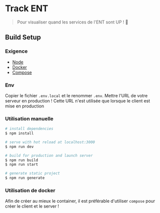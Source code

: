 # Track ENT

> Pour visualiser quand les services de l'ENT sont UP ! 👀

## Build Setup

### Exigence

- [Node](https://nodejs.org/)
- [Docker](https://www.docker.com/)
- [Compose](https://docs.docker.com/compose/)

### Env

Copier le fichier `.env.local` et le renommer `.env`. Mettre l'URL de votre serveur en production ! Cette URL n'est utilisée que lorsque le client est mise en production

### Utilisation manuelle

```bash
# install dependencies
$ npm install

# serve with hot reload at localhost:3000
$ npm run dev

# build for production and launch server
$ npm run build
$ npm run start

# generate static project
$ npm run generate
```

### Utilisation de docker

Afin de créer au mieux le container, il est préférable d'utiliser `compose` pour créer le client et le server !
